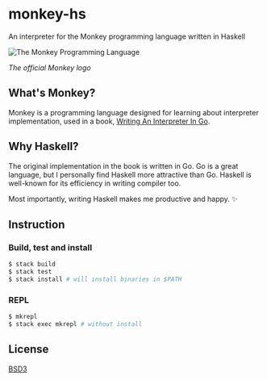 # monkey-hs

An interpreter for the Monkey programming language written in Haskell

![The Monkey Programming Language](https://cloud.githubusercontent.com/assets/1013641/22617482/9c60c27c-eb09-11e6-9dfa-b04c7fe498ea.png)

*The official Monkey logo*

## What's Monkey?

Monkey is a programming language designed for learning about interpreter
implementation, used in a book, [Writing An Interpreter In Go](https://interpreterbook.com/#the-monkey-programming-language).

## Why Haskell?

The original implementation in the book is written in Go. Go is a great
language, but I personally find Haskell more attractive than Go. Haskell is
well-known for its efficiency in writing compiler too.

Most importantly, writing Haskell makes me productive and happy. :sparkles:

## Instruction

### Build, test and install

```bash
$ stack build
$ stack test
$ stack install # will install binaries in $PATH
```

### REPL

```bash
$ mkrepl
$ stack exec mkrepl # without install
```

## License

[BSD3](LICENSE)
